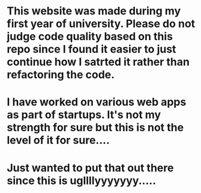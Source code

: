 # This website was made during my first year of university. Please do not judge code quality based on this repo since I found it easier to just continue how I satrted it rather than refactoring the code.
# I have worked on various web apps as part of startups. It's not my strength for sure but this is not the level of it for sure....
# Just wanted to put that out there since this is ugllllyyyyyyy.....

